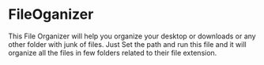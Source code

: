 # FileOganizer
This File Organizer will help you organize your desktop or downloads or any other folder with junk of files.
Just Set the path and run this file and it will organize all the files in few folders related to their file extension.
